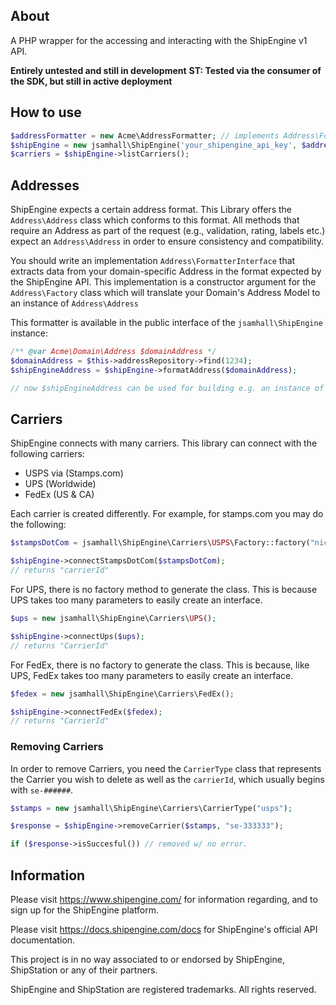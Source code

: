 ## About
A PHP wrapper for the accessing and interacting with the ShipEngine v1 API.

**Entirely untested and still in development**
**ST: Tested via the consumer of the SDK, but still in active deployment**

## How to use
```php
$addressFormatter = new Acme\AddressFormatter; // implements Address\FormatterInterface
$shipEngine = new jsamhall\ShipEngine('your_shipengine_api_key', $addressFormatter);
$carriers = $shipEngine->listCarriers();
```

## Addresses
ShipEngine expects a certain address format. This Library offers the `Address\Address` class which conforms
to this format. All methods that require an Address as part of the request (e.g., validation, rating, labels etc.)
expect an `Address\Address` in order to ensure consistency and compatibility.

You should write an implementation `Address\FormatterInterface` that extracts data from your domain-specific
Address in the format expected by the ShipEngine API. This implementation is a constructor argument for the
`Address\Factory` class which will translate your Domain's Address Model to an instance of `Address\Address`

This formatter is available in the public interface of the `jsamhall\ShipEngine` instance:

```php
/** @var Acme\Domain\Address $domainAddress */
$domainAddress = $this->addressRepository->find(1234);
$shipEngineAddress = $shipEngine->formatAddress($domainAddress);

// now $shipEngineAddress can be used for building e.g. an instance of Labels\Shipment
```

## Carriers
ShipEngine connects with many carriers. This library can connect with the following carriers:

 * USPS via (Stamps.com)
 * UPS (Worldwide)
 * FedEx (US & CA)

Each carrier is created differently. For example, for stamps.com you may do the following:

```php
$stampsDotCom = jsamhall\ShipEngine\Carriers\USPS\Factory::factory("nickname", "username", "password");

$shipEngine->connectStampsDotCom($stampsDotCom);
// returns "carrierId"
```

For UPS, there is no factory method to generate the class. This is because UPS takes too many parameters
to easily create an interface.

```php
$ups = new jsamhall\ShipEngine\Carriers\UPS();

$shipEngine->connectUps($ups);
// returns "CarrierId"
```

For FedEx, there is no factory to generate the class. This is because, like UPS, FedEx takes too many
parameters to easily create an interface.

```php
$fedex = new jsamhall\ShipEngine\Carriers\FedEx();

$shipEngine->connectFedEx($fedex);
// returns "CarrierId"
```

### Removing Carriers
In order to remove Carriers, you need the `CarrierType` class that represents the Carrier you wish to delete
as well as the `carrierId`, which usually begins with `se-######`.

```php
$stamps = new jsamhall\ShipEngine\Carriers\CarrierType("usps");

$response = $shipEngine->removeCarrier($stamps, "se-333333");

if ($response->isSuccesful()) // removed w/ no error.
```

## Information
Please visit https://www.shipengine.com/ for information regarding, and to sign up for the ShipEngine platform.

Please visit https://docs.shipengine.com/docs for ShipEngine's official API documentation.

This project is in no way associated to or endorsed by ShipEngine, ShipStation or any of their partners.

ShipEngine and ShipStation are registered trademarks. All rights reserved.